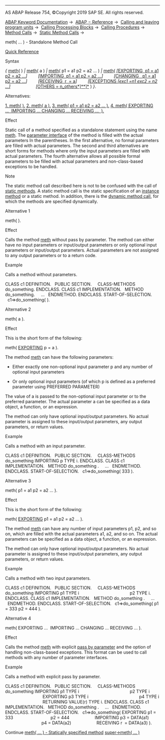  

* * *

AS ABAP Release 754, ©Copyright 2019 SAP SE. All rights reserved.

[ABAP Keyword Documentation](javascript:call_link\('abenabap.htm'\)) →  [ABAP − Reference](javascript:call_link\('abenabap_reference.htm'\)) →  [Calling and leaving program units](javascript:call_link\('abenabap_execution.htm'\)) →  [Calling Processing Blocks](javascript:call_link\('abencall_processing_blocks.htm'\)) →  [Calling Procedures](javascript:call_link\('abencall_procedures.htm'\)) →  [Method Calls](javascript:call_link\('abenmethod_calls.htm'\)) →  [Static Method Calls](javascript:call_link\('abenmethod_calls_static.htm'\)) → 

meth( ... ) - Standalone Method Call

[Quick Reference](javascript:call_link\('abenmeth_call_shortref.htm'\))

Syntax

*{* [meth](javascript:call_link\('abapcall_method_meth_ident_stat.htm'\))( )
*|* [meth](javascript:call_link\('abapcall_method_meth_ident_stat.htm'\))( a )
*|* [meth](javascript:call_link\('abapcall_method_meth_ident_stat.htm'\))( p1 = a1 p2 = a2 ... )
*|* [meth](javascript:call_link\('abapcall_method_meth_ident_stat.htm'\))( *\[*[EXPORTING  p1 = a1 p2 = a2 ...](javascript:call_link\('abapcall_method_parameters.htm'\))*\]*
        *\[*[IMPORTING  p1 = a1 p2 = a2 ...](javascript:call_link\('abapcall_method_parameters.htm'\))*\]*
        *\[*[CHANGING   p1 = a1 p2 = a2 ...](javascript:call_link\('abapcall_method_parameters.htm'\))*\]*
        *\[*[RECEIVING  r  = a](javascript:call_link\('abapcall_method_parameters.htm'\))*\]*
        *\[*[EXCEPTIONS *\[*exc1 =n1 exc2 = n2 ...*\]*](javascript:call_link\('abapcall_method_parameters.htm'\))
                    *\[*[OTHERS = n\_others*\]**\]*](javascript:call_link\('abapcall_method_parameters.htm'\)) ) *}*.

Alternatives:

[1\. meth( ).](#!ABAP_ALTERNATIVE_1@1@)
[2\. meth( a ).](#!ABAP_ALTERNATIVE_2@2@)
[3\. meth( p1 = a1 p2 = a2 ... ).](#!ABAP_ALTERNATIVE_3@3@)
[4\. meth( EXPORTING ...  IMPORTING ... CHANGING ... RECEIVING ...  ).](#!ABAP_ALTERNATIVE_4@4@)

Effect

Static call of a method specified as a standalone statement using the name [meth](javascript:call_link\('abapcall_method_meth_ident_stat.htm'\)). The [parameter interface](javascript:call_link\('abenparameter_interface_glosry.htm'\) "Glossary Entry") of the method is filled with the actual parameters In the parentheses. In the first alternative, no formal parameters are filled with actual parameters. The second and third alternatives are short forms for methods where only the input parameters are filled with actual parameters. The fourth alternative allows all possible formal parameters to be filled with actual parameters and non-class-based exceptions to be handled.

Note

The static method call described here is not to be confused with the call of [static methods](javascript:call_link\('abenstatic_method_glosry.htm'\) "Glossary Entry"). A static method call is the static specification of an [instance method](javascript:call_link\('abeninstance_method_glosry.htm'\) "Glossary Entry") or a static method. In addition, there is the [dynamic method call](javascript:call_link\('abenmethod_calls_dynamic.htm'\)), for which the methods are specified dynamically.

Alternative 1

meth( ).

Effect

Calls the method [meth](javascript:call_link\('abapcall_method_meth_ident_stat.htm'\)) without pass by parameter. The method can either have no input parameters or input/output parameters or only optional input parameters or input/output parameters. Actual parameters are not assigned to any output parameters or to a return code.

Example

Calls a method without parameters.

CLASS c1 DEFINITION.
  PUBLIC SECTION.
    CLASS-METHODS do\_something.
ENDCLASS.
CLASS c1 IMPLEMENTATION.
  METHOD do\_something.
    ...
  ENDMETHOD.
ENDCLASS.
START-OF-SELECTION.
  c1=>do\_something( ).

Alternative 2

meth( a ).

Effect

This is the short form of the following:

meth( [EXPORTING](javascript:call_link\('abapcall_method_parameters.htm'\)) p = a ).

The method [meth](javascript:call_link\('abapcall_method_meth_ident_stat.htm'\)) can have the following parameters:

-   Either exactly one non-optional input parameter p and any number of optional input parameters
    
-   Or only optional input parameters (of which p is defined as a preferred parameter using PREFERRED PARAMETER)
    

The value of a is passed to the non-optional input parameter or to the preferred parameter. The actual parameter a can be specified as a data object, a function, or an expression.

The method can only have optional input/output parameters. No actual parameter is assigned to these input/output parameters, any output parameters, or return values.

Example

Calls a method with an input parameter.

CLASS c1 DEFINITION.
  PUBLIC SECTION.
    CLASS-METHODS do\_something IMPORTING p TYPE i.
ENDCLASS.
CLASS c1 IMPLEMENTATION.
  METHOD do\_something .
    ...
  ENDMETHOD.
ENDCLASS.
START-OF-SELECTION.
  c1=>do\_something( 333 ).

Alternative 3

meth( p1 = a1 p2 = a2 ... ).

Effect

This is the short form of the following:

meth( [EXPORTING](javascript:call_link\('abapcall_method_parameters.htm'\)) p1 = a1 p2 = a2 ... ).

The method [meth](javascript:call_link\('abapcall_method_meth_ident_stat.htm'\)) can have any number of input parameters p1, p2, and so on, which are filled with the actual parameters a1, a2, and so on. The actual parameters can be specified as a data object, a function, or an expression.

The method can only have optional input/output parameters. No actual parameter is assigned to these input/output parameters, any output parameters, or return values.

Example

Calls a method with two input parameters.

CLASS c1 DEFINITION.
  PUBLIC SECTION.
    CLASS-METHODS do\_something IMPORTING p1 TYPE i
                                         p2 TYPE i.
ENDCLASS.
CLASS c1 IMPLEMENTATION.
  METHOD do\_something .
    ...
  ENDMETHOD.
ENDCLASS.
START-OF-SELECTION.
  c1=>do\_something( p1 = 333 p2 = 444 ).

Alternative 4

meth( EXPORTING ...  IMPORTING ... CHANGING ... RECEIVING ... ).

Effect

Calls the method [meth](javascript:call_link\('abapcall_method_meth_ident_stat.htm'\)) with explicit [pass by parameter](javascript:call_link\('abapcall_method_parameters.htm'\)) and the option of handling non-class-based exceptions. This format can be used to call methods with any number of parameter interfaces.

Example

Calls a method with explicit pass by parameter.

CLASS c1 DEFINITION.
  PUBLIC SECTION.
    CLASS-METHODS do\_something IMPORTING p1 TYPE i
                                         p2 TYPE i
                               EXPORTING p3 TYPE i
                                         p4 TYPE i
                               RETURNING VALUE(r) TYPE i.
ENDCLASS.
CLASS c1 IMPLEMENTATION.
  METHOD do\_something .
    ...
  ENDMETHOD.
ENDCLASS.
START-OF-SELECTION.
  c1=>do\_something( EXPORTING p1 = 333
                              p2 = 444
                    IMPORTING p3 = DATA(a1)
                              p4 = DATA(a2)
                    RECEIVING r  = DATA(a3) ).

Continue
[meth( ... ) - Statically specified method](javascript:call_link\('abapcall_method_meth_ident_stat.htm'\))
[super->meth( ... )](javascript:call_link\('abapcall_method_meth_super.htm'\))